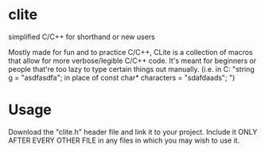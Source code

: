 # clite
simplified C/C++ for shorthand or new users 

Mostly made for fun and to practice C/C++, CLite is a collection of macros that allow for more verbose/legible C/C++ code.
It's meant for beginners or people that're too lazy to type certain things out manually. (i.e. in C: "string g = "asdfasdfa"; in place of const char* characters = "sdafdaads"; ")

# Usage
Download the "clite.h" header file and link it to your project.
Include it ONLY AFTER EVERY OTHER FILE in any files in which you may wish to use it.
